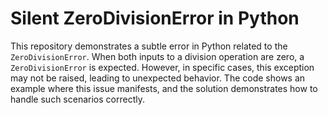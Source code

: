 # Silent ZeroDivisionError in Python

This repository demonstrates a subtle error in Python related to the `ZeroDivisionError`.  When both inputs to a division operation are zero, a `ZeroDivisionError` is expected. However, in specific cases, this exception may not be raised, leading to unexpected behavior. The code shows an example where this issue manifests, and the solution demonstrates how to handle such scenarios correctly. 